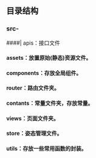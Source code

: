 ## 目录结构 

### src-

####| apis：接口文件

#### assets：放置原始(静态)资源文件。

#### components：存放全局组件。

#### router：路由文件夹。

#### contants：常量文件夹，存放常量。

#### views：页面文件夹。

#### store：姿态管理文件。

#### utils：存放一些常用函数的封装。
